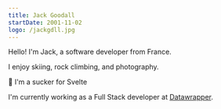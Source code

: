 ```yaml
---
title: Jack Goodall
startDate: 2001-11-02
logo: /jackgdll.jpg
---
```


Hello! I'm Jack, a software developer from France.

I enjoy skiing, rock climbing, and photography.

🧡 I'm a sucker for Svelte

I'm currently working as a Full Stack developer at [Datawrapper](https://www.datawrapper.de/).

